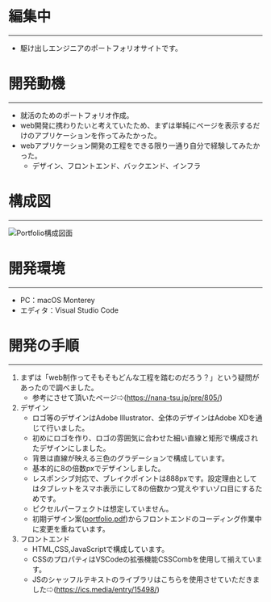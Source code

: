 # 編集中
---
- 駆け出しエンジニアのポートフォリオサイトです。


# 開発動機
---
- 就活のためのポートフォリオ作成。
- web開発に携わりたいと考えていたため、まずは単純にページを表示するだけのアプリケーションを作ってみたかった。
- webアプリケーション開発の工程をできる限り一通り自分で経験してみたかった。
  - デザイン、フロントエンド、バックエンド、インフラ


# 構成図
---
![Portfolio構成図面](https://user-images.githubusercontent.com/53157210/222747028-c057c125-eeab-47a1-82aa-ca9681e99a47.png)


# 開発環境
---
- PC：macOS Monterey
- エディタ：Visual Studio Code


# 開発の手順
---
1. まずは「web制作ってそもそもどんな工程を踏むのだろう？」という疑問があったので調べました。
   - 参考にさせて頂いたページ⇨(https://nana-tsu.jp/pre/805/)
2. デザイン
   - ロゴ等のデザインはAdobe Illustrator、全体のデザインはAdobe XDを通じて行いました。
   - 初めにロゴを作り、ロゴの雰囲気に合わせた細い直線と矩形で構成されたデザインにしました。
   - 背景は直線が映える三色のグラデーションで構成しています。
   - 基本的に8の倍数pxでデザインしました。
   - レスポンシブ対応で、ブレイクポイントは888pxです。設定理由としてはタブレットをスマホ表示にして8の倍数かつ覚えやすいゾロ目にするためです。
   - ピクセルパーフェクトは想定していません。
   - 初期デザイン案([portfolio.pdf](https://github.com/x-ktd-x/portfolio/files/10883265/portfolio.pdf))からフロントエンドのコーディング作業中に変更を重ねています。
3. フロントエンド
   - HTML,CSS,JavaScriptで構成しています。
   - CSSのプロパティはVSCodeの拡張機能CSSCombを使用して揃えています。
   - JSのシャッフルテキストのライブラリはこちらを使用させていただきました⇨(https://ics.media/entry/15498/)
   
   
